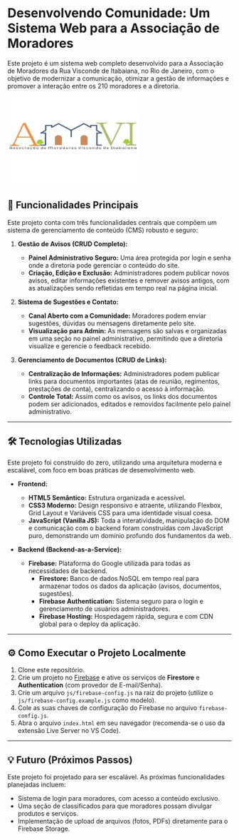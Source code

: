 # Desenvolvendo Comunidade: Um Sistema Web para a Associação de Moradores

Este projeto é um sistema web completo desenvolvido para a Associação de Moradores da Rua Visconde de Itabaiana, no Rio de Janeiro, com o objetivo de modernizar a comunicação, otimizar a gestão de informações e promover a interação entre os 210 moradores e a diretoria.

<img src="images/logo.png" alt="Logo da Associação de Moradores Visconde de Itabaiana" width="300" height="200">

## 🚀 Funcionalidades Principais

Este projeto conta com três funcionalidades centrais que compõem um sistema de gerenciamento de conteúdo (CMS) robusto e seguro:

1.  **Gestão de Avisos (CRUD Completo):**
    * **Painel Administrativo Seguro:** Uma área protegida por login e senha onde a diretoria pode gerenciar o conteúdo do site.
    * **Criação, Edição e Exclusão:** Administradores podem publicar novos avisos, editar informações existentes e remover avisos antigos, com as atualizações sendo refletidas em tempo real na página inicial.

2.  **Sistema de Sugestões e Contato:**
    * **Canal Aberto com a Comunidade:** Moradores podem enviar sugestões, dúvidas ou mensagens diretamente pelo site.
    * **Visualização para Admin:** As mensagens são salvas e organizadas em uma seção no painel administrativo, permitindo que a diretoria visualize e gerencie o feedback recebido.

3.  **Gerenciamento de Documentos (CRUD de Links):**
    * **Centralização de Informações:** Administradores podem publicar links para documentos importantes (atas de reunião, regimentos, prestações de conta), centralizando o acesso à informação.
    * **Controle Total:** Assim como os avisos, os links dos documentos podem ser adicionados, editados e removidos facilmente pelo painel administrativo.

---

## 🛠️ Tecnologias Utilizadas

Este projeto foi construído do zero, utilizando uma arquitetura moderna e escalável, com foco em boas práticas de desenvolvimento web.

* **Frontend:**
    * **HTML5 Semântico:** Estrutura organizada e acessível.
    * **CSS3 Moderno:** Design responsivo e atraente, utilizando Flexbox, Grid Layout e Variáveis CSS para uma identidade visual coesa.
    * **JavaScript (Vanilla JS):** Toda a interatividade, manipulação do DOM e comunicação com o backend foram construídas com JavaScript puro, demonstrando um domínio profundo dos fundamentos da web.

* **Backend (Backend-as-a-Service):**
    * **Firebase:** Plataforma do Google utilizada para todas as necessidades de backend.
        * **Firestore:** Banco de dados NoSQL em tempo real para armazenar todos os dados da aplicação (avisos, documentos, sugestões).
        * **Firebase Authentication:** Sistema seguro para o login e gerenciamento de usuários administradores.
        * **Firebase Hosting:** Hospedagem rápida, segura e com CDN global para o deploy da aplicação.

---

## ⚙️ Como Executar o Projeto Localmente

1.  Clone este repositório.
2.  Crie um projeto no [Firebase](https://firebase.google.com/) e ative os serviços de **Firestore** e **Authentication** (com provedor de E-mail/Senha).
3.  Crie um arquivo `js/firebase-config.js` na raiz do projeto (utilize o `js/firebase-config.example.js` como modelo).
4.  Cole as suas chaves de configuração do Firebase no arquivo `firebase-config.js`.
5.  Abra o arquivo `index.html` em seu navegador (recomenda-se o uso da extensão Live Server no VS Code).

---

## 💡 Futuro (Próximos Passos)

Este projeto foi projetado para ser escalável. As próximas funcionalidades planejadas incluem:

* Sistema de login para moradores, com acesso a conteúdo exclusivo.
* Uma seção de classificados para que moradores possam divulgar produtos e serviços.
* Implementação de upload de arquivos (fotos, PDFs) diretamente para o Firebase Storage.